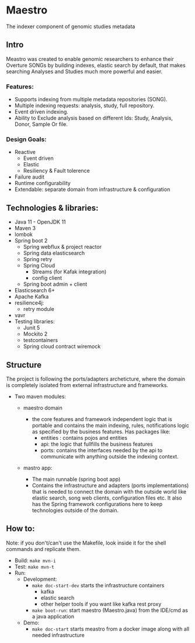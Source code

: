 # Maestro

The indexer component of genomic studies metadata

## Intro
Meastro was created to enable genomic researchers to enhance their Overture SONGs by building indexes, elastic search
by default, that makes searching Analyses and Studies much more powerful and easier.


### Features:
- Supports indexing from multiple metadata repositories (SONG).
- Multiple indexing requests: analysis, study, full repository.
- Event driven indexing.
- Ability to Exclude analysis based on different Ids: Study, Analysis, Donor, Sample Or file.

### Design Goals:
- Reactive
    - Event driven
    - Elastic
    - Resiliency & Fault tolerence
- Failure audit
- Runtime configurability
- Extendable: separate domain from infrastructure & configuration

## Technologies & libraries:
- Java 11 - OpenJDK 11
- Maven 3
- lombok
- Spring boot 2
    - Spring webflux & project reactor
    - Spring data elasticsearch
    - Spring retry
    - Spring Cloud
        - Streams (for Kafak integration)
        - config client
    - Spring boot admin + client
- Elasticsearch 6+
- Apache Kafka
- resilience4j:
    - retry module
- vavr 
- Testing libraries:
    - Junit 5
    - Mockito 2
    - testcontainers
    - Spring cloud contract wiremock

## Structure
The project is following the ports/adapters archeticture, where the domain is completely isolated from external infrastructure
and frameworks.
- Two maven modules:
    - maestro domain
      - the core features and framework independent logic that is portable and contains the main indexing, rules, notifications
      logic as specified by the business features. Has packages like:
          - entities : contains pojos and entities
          - api: the logic that fullfills the business features
          - ports: contains the interfaces needed by the api to communicate with anything outside the indexing context.

    - mastro app:
       - The main runnable (spring boot app)
       - Contains the infrastructure and adapters (ports implementations) that is needed to connect the domain
         with the outside world like elastic search, song web clients, configuration files etc.
         It also has the Spring framework configurations here to keep technologies outside of the domain.

## How to:
Note: if you don't/can't use the Makefile, look inside it for the shell commands and replicate them.
- Build: `make mvn-i`
- Test: `make mvn-t`
- Run:
    - Development:
        - `make doc-start-dev` starts the infrastructure containers
            - kafka
            - elastic search
            - other helper tools if you want like kafka rest proxy
        - `make boot-run`: start maestro (Maestro.java) from the IDE/cmd as a java application
    - Demo:
        - `make doc-start` starts meastro from a docker image along with all needed infrastructure


